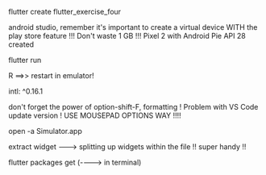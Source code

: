 flutter create flutter_exercise_four

android studio, remember it's important to create a virtual device WITH the play store feature !!! Don't waste 1 GB !!!
Pixel 2 with Android Pie API 28 created

flutter run

R          ==>> restart in emulator!

intl: ^0.16.1

don't forget the power of option-shift-F, formatting ! Problem with VS Code update version ! USE MOUSEPAD OPTIONS WAY !!!!

open -a Simulator.app

extract widget              --->  splitting up widgets within the file !! super handy !!

flutter packages get  (----> in terminal)